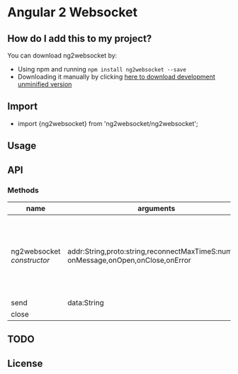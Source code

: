 # Angular 2 Websocket



## How do I add this to my project?

You can download ng2websocket by:

* Using npm and running `npm install ng2websocket --save`
* Downloading it manually by clicking [here to download development unminified version](https://raw.github.com/vanishs/ng2websocket/master/ng2websocket.ts)

## Import
* import {ng2websocket} from 'ng2websocket/ng2websocket';

## Usage



## API

### Methods

name        | arguments                                              | description
------------|-------------------------------------------------------------------------------------------------------|------------
ng2websocket <br>_constructor_ | addr:String,proto:string,reconnectMaxTimeS:number,<br>onMessage,onOpen,onClose,onError | Creates and opens a [WebSocket] instance. <br>ws = new ng2websocket("ws://addr","proto",30,<br>      (data)=>{this.onMessage(data);},<br>      ()=>{this.onOpen();},<br>      ()=>{this.onClose();},<br>      ()=>{this.onError();}<br>      );
send        | data:String|ArrayBuffer                                                                               | send data
close       |                                                                                                       | Close the underlying socket,



## TODO



## License
